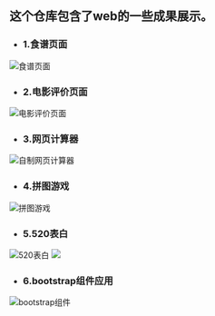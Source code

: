 ## 这个仓库包含了web的一些成果展示。

* ### 1.食谱页面  

![食谱页面](https://github.com/YYPyyp/web_result/blob/master/web/recipe.png)
* ### 2.电影评价页面  

![电影评价页面](https://github.com/YYPyyp/web_result/blob/master/web/movie_comment.png)
* ### 3.网页计算器 
 
![自制网页计算器](https://github.com/YYPyyp/web_result/blob/master/web/calculator.png)
* ### 4.拼图游戏  

![拼图游戏](https://github.com/YYPyyp/web_result/blob/master/web/STARWAR.jpg)
* ### 5.520表白  

![520表白](https://github.com/YYPyyp/web_result/blob/master/web/520_1.png)
![](https://github.com/YYPyyp/web_result/blob/master/web/520_2.png)
* ### 6.bootstrap组件应用

![bootstrap组件](https://github.com/YYPyyp/web_result/blob/master/web/bootstrap-module.png)

